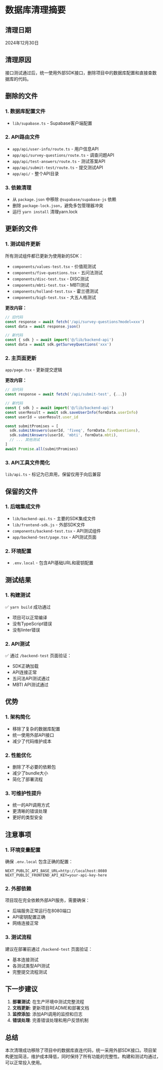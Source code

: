 # 数据库清理摘要

## 清理日期
2024年12月30日

## 清理原因
接口测试通过后，统一使用外部SDK接口，删除项目中的数据库配置和直接查数据库的代码。

## 删除的文件

### 1. 数据库配置文件
- `lib/supabase.ts` - Supabase客户端配置

### 2. API路由文件
- `app/api/user-info/route.ts` - 用户信息API
- `app/api/survey-questions/route.ts` - 调查问题API
- `app/api/test-answers/route.ts` - 测试答案API
- `app/api/submit-test/route.ts` - 提交测试API
- `app/api/` - 整个API目录

### 3. 依赖清理
- 从 `package.json` 中移除 `@supabase/supabase-js` 依赖
- 删除 `package-lock.json`，避免多包管理器冲突
- 运行 `yarn install` 清理yarn.lock

## 更新的文件

### 1. 测试组件更新
所有测试组件都已更新为使用新的SDK：

- `components/values-test.tsx` - 价值观测试
- `components/five-questions.tsx` - 五问法测试  
- `components/disc-test.tsx` - DISC测试
- `components/mbti-test.tsx` - MBTI测试
- `components/holland-test.tsx` - 霍兰德测试
- `components/big5-test.tsx` - 大五人格测试

**更改内容：**
```javascript
// 旧代码
const response = await fetch('/api/survey-questions?model=xxx')
const data = await response.json()

// 新代码  
const { sdk } = await import('@/lib/backend-api')
const data = await sdk.getSurveyQuestions('xxx')
```

### 2. 主页面更新
`app/page.tsx` - 更新提交逻辑

**更改内容：**
```javascript
// 旧代码
const response = await fetch('/api/submit-test', {...})

// 新代码
const { sdk } = await import('@/lib/backend-api')
const userResult = await sdk.saveUserInfo(formData.userInfo)
const userId = userResult.user_id

const submitPromises = [
  sdk.submitAnswers(userId, 'fiveq', formData.fiveQuestions),
  sdk.submitAnswers(userId, 'mbti', formData.mbti),
  // ... 其他测试
]
await Promise.all(submitPromises)
```

### 3. API工具文件简化
`lib/api.ts` - 标记为已弃用，保留仅用于向后兼容

## 保留的文件

### 1. 后端集成文件
- `lib/backend-api.ts` - 主要的SDK集成文件
- `lib/frontend-sdk.js` - 外部SDK文件
- `components/backend-test.tsx` - API测试组件
- `app/backend-test/page.tsx` - API测试页面

### 2. 环境配置
- `.env.local` - 包含API基础URL和密钥配置

## 测试结果

### 1. 构建测试
✅ `yarn build` 成功通过
- 项目可以正常编译
- 没有TypeScript错误
- 没有linter错误

### 2. API测试
✅ 通过 `/backend-test` 页面验证：
- SDK正确加载
- API连接正常
- 五问法API测试通过
- MBTI API测试通过

## 优势

### 1. 架构简化
- 移除了复杂的数据库配置
- 统一使用外部API接口
- 减少了代码维护成本

### 2. 性能优化
- 删除了不必要的依赖包
- 减少了bundle大小
- 简化了部署流程

### 3. 可维护性提升
- 统一的API调用方式
- 更清晰的错误处理
- 更好的类型安全

## 注意事项

### 1. 环境变量配置
确保 `.env.local` 包含正确的配置：
```
NEXT_PUBLIC_API_BASE_URL=http://localhost:8080
NEXT_PUBLIC_FRONTEND_API_KEY=your-api-key-here
```

### 2. 外部依赖
项目现在完全依赖外部API服务，需要确保：
- 后端服务正常运行在8080端口
- API密钥配置正确
- 网络连接正常

### 3. 测试流程
建议在部署前通过 `/backend-test` 页面验证：
- 基本连接测试
- 各测试类型API测试
- 完整提交流程测试

## 下一步建议

1. **部署测试**: 在生产环境中测试完整流程
2. **文档更新**: 更新项目README和部署文档
3. **监控添加**: 添加API调用的监控和日志
4. **错误处理**: 完善错误处理和用户反馈机制

## 总结

本次清理成功移除了项目中的数据库直连代码，统一采用外部SDK接口。项目架构更加简洁，维护成本降低，同时保持了所有功能的完整性。构建和测试均通过，可以正常投入使用。 